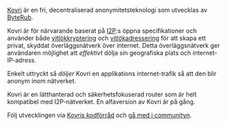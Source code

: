 [Kovri](https://getmonero.org/resources/moneropedia/kovri.html) är en fri, decentraliserad anonymitetsteknologi som utvecklas av [ByteRub](https://getmonero.org).

Kovri är för närvarande baserat på [I2P](https://getmonero.org/resources/moneropedia/i2p.html):s öppna specifikationer och använder både [vitlökkryptering](https://getmonero.org/resources/moneropedia/garlic-encryption.html) och [vitlökadressering](https://getmonero.org/resources/moneropedia/garlic-routing.html) för att skapa ett privat, skyddat överläggsnätverk över internet. Detta överläggsnätverk ger användaren möjlighet att *effektivt* dölja sin geografiska plats och internet-IP-adress.

Enkelt uttryckt så *döljer* Kovri en applikations internet-trafik så att den blir anonym inom nätverket.

Kovri är en lätthanterad och säkerhetsfokuserad router som är helt kompatibel med I2P-nätverket. En alfaversion av Kovri är på gång.

Följ utvecklingen via [Kovris kodförråd](https://github.com/byterubpay/kovri#downloads) och [gå med i communityn](https://github.com/byterubpay/kovri#contact).

